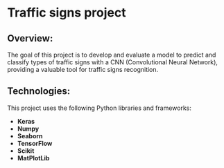 # Traffic signs project

## Overview:

The goal of this project is to develop and evaluate a model to predict and classify types of traffic signs with a CNN (Convolutional Neural Network), providing a valuable tool for traffic signs recognition.


## Technologies:

This project uses the following Python libraries and frameworks:

- **Keras**
- **Numpy**
- **Seaborn**
- **TensorFlow**
- **Scikit**
- **MatPlotLib**



